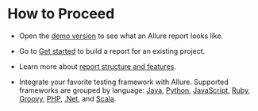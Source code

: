 # How to Proceed

-   Open the [demo version](http://demo.qameta.io/allure/latest/) to see
    what an Allure report looks like.

-   Go to [Get started](https://docs.qameta.io/allure/latest/#_get_started) to
    build a report for an existing project.

-   Learn more about [report structure and features](https://docs.qameta.io/allure/latest/#_report_structure).

-   Integrate your favorite testing framework with Allure. Supported
    frameworks are grouped by language: [Java](/allure/java/junit-4),
    [Python](/allure/python/pytest), [JavaScript](/allure/javascript/jasmine), [Ruby](/allure/ruby/cucumber),
    [Groovy](/allure/groovy/spock), [PHP](/allure/php/php-unit), [.Net](/allure/net/spec-flow), and
    [Scala](/allure/scala/scala-test).
